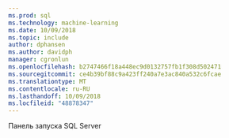 ```yaml
---
ms.prod: sql
ms.technology: machine-learning
ms.date: 10/09/2018
ms.topic: include
author: dphansen
ms.author: davidph
manager: cgronlun
ms.openlocfilehash: b2747466f18a448ec9d0132757fb1f308d502471
ms.sourcegitcommit: ce4b39bf88c9a423ff240a7e3ac840a532c6fcae
ms.translationtype: MT
ms.contentlocale: ru-RU
ms.lasthandoff: 10/09/2018
ms.locfileid: "48878347"
---
```

 Панель запуска SQL Server 